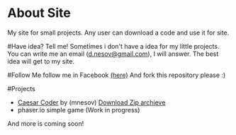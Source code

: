 # About Site
My site for small projects.
Any user can download a code and use it for site.


#Have idea? Tell me!
Sometimes i don't have a idea for my little projects. You can write me an email (d.nesov@gmail.com), I will answer. The best idea will get to my site.

#Follow Me
follow me in Facebook [(here)](//facebook.com/d.nesov)
And fork this repository please :)

#Projects
* [Caesar Coder](http://dnesov.github.io/Projects/caesar.html) by (mnesov) [Download Zip archieve](/dnesov/dnesov.github.io/blob/master/dist/Caesar%20coder%20v0.2.zip?raw)
* phaser.io simple game (Work in progress)


And more is coming soon!



